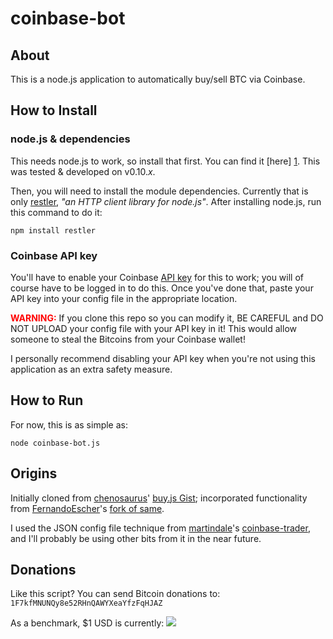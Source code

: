 coinbase-bot
============

## About ##
This is a node.js application to automatically buy/sell BTC via Coinbase.

## How to Install ##

### node.js & dependencies ###
This needs node.js to work, so install that first.  You can find it [here] [1].  This was tested & developed on v0.10.*x*.

Then, you will need to install the module dependencies.  Currently that is only [restler], *"an HTTP client library for node.js"*.  After installing node.js, run this command to do it:

    npm install restler

### Coinbase API key ###

You'll have to enable your Coinbase [API key] for this to work; you will of course have to be logged in to do this.  Once you've done that, paste your API key into your config file in the appropriate location.

<span style="color:red">**WARNING:**</span> If you clone this repo so you can modify it, BE CAREFUL and DO NOT UPLOAD your config file with your API key in it!  This would allow someone to steal the Bitcoins from your Coinbase wallet!  

I personally recommend disabling your API key when you're not using this application as an extra safety measure.

## How to Run ##
For now, this is as simple as:

    node coinbase-bot.js

## Origins ##
Initially cloned from [chenosaurus]' [buy.js Gist]; incorporated functionality from [FernandoEscher]'s [fork of same].

I used the JSON config file technique from [martindale]'s [coinbase-trader], and I'll probably be using other bits from it in the near future.

## Donations ##
Like this script?  You can send Bitcoin donations to: `1F7kfMNUNQy8e52RHnQAWYXeaYfzFqHJAZ`

As a benchmark, $1 USD is currently: <img src="http://btcticker.appspot.com/mtgox/1.00usd.png">

[1]: http://nodejs.org/
[restler]: https://github.com/danwrong/restler
[API key]: https://coinbase.com/account/integrations
[chenosaurus]: https://gist.github.com/chenosaurus
[buy.js Gist]: https://gist.github.com/chenosaurus/5102546
[FernandoEscher]: https://gist.github.com/FernandoEscher
[fork of same]: https://gist.github.com/FernandoEscher/5103601
[martindale]: https://github.com/martindale
[coinbase-trader]: https://github.com/martindale/coinbase-trader